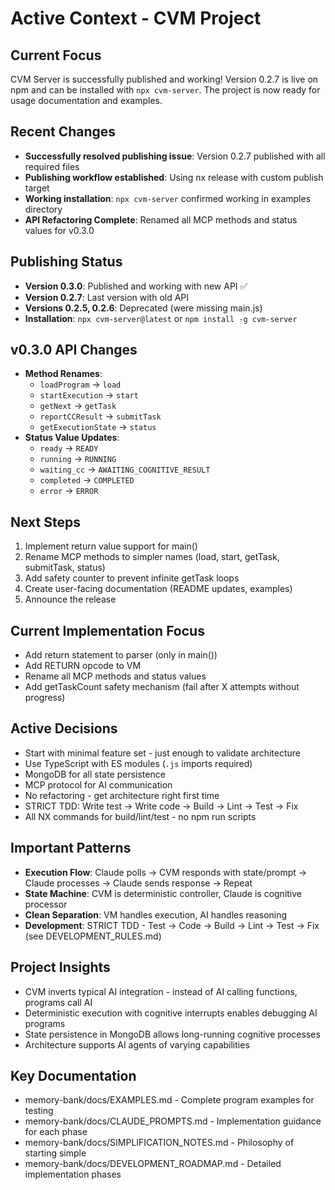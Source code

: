 # Active Context - CVM Project

## Current Focus
CVM Server is successfully published and working! Version 0.2.7 is live on npm and can be installed with `npx cvm-server`. The project is now ready for usage documentation and examples.

## Recent Changes
- **Successfully resolved publishing issue**: Version 0.2.7 published with all required files
- **Publishing workflow established**: Using nx release with custom publish target
- **Working installation**: `npx cvm-server` confirmed working in examples directory
- **API Refactoring Complete**: Renamed all MCP methods and status values for v0.3.0

## Publishing Status
- **Version 0.3.0**: Published and working with new API ✅
- **Version 0.2.7**: Last version with old API
- **Versions 0.2.5, 0.2.6**: Deprecated (were missing main.js)
- **Installation**: `npx cvm-server@latest` or `npm install -g cvm-server`

## v0.3.0 API Changes
- **Method Renames**:
  - `loadProgram` → `load`
  - `startExecution` → `start`
  - `getNext` → `getTask`
  - `reportCCResult` → `submitTask`
  - `getExecutionState` → `status`
- **Status Value Updates**:
  - `ready` → `READY`
  - `running` → `RUNNING`
  - `waiting_cc` → `AWAITING_COGNITIVE_RESULT`
  - `completed` → `COMPLETED`
  - `error` → `ERROR`

## Next Steps
1. Implement return value support for main()
2. Rename MCP methods to simpler names (load, start, getTask, submitTask, status)
3. Add safety counter to prevent infinite getTask loops
4. Create user-facing documentation (README updates, examples)
5. Announce the release

## Current Implementation Focus
- Add return statement to parser (only in main())
- Add RETURN opcode to VM
- Rename all MCP methods and status values
- Add getTaskCount safety mechanism (fail after X attempts without progress)

## Active Decisions
- Start with minimal feature set - just enough to validate architecture
- Use TypeScript with ES modules (`.js` imports required)
- MongoDB for all state persistence
- MCP protocol for AI communication
- No refactoring - get architecture right first time
- STRICT TDD: Write test → Write code → Build → Lint → Test → Fix
- All NX commands for build/lint/test - no npm run scripts

## Important Patterns
- **Execution Flow**: Claude polls → CVM responds with state/prompt → Claude processes → Claude sends response → Repeat
- **State Machine**: CVM is deterministic controller, Claude is cognitive processor
- **Clean Separation**: VM handles execution, AI handles reasoning
- **Development**: STRICT TDD - Test → Code → Build → Lint → Test → Fix (see DEVELOPMENT_RULES.md)

## Project Insights
- CVM inverts typical AI integration - instead of AI calling functions, programs call AI
- Deterministic execution with cognitive interrupts enables debugging AI programs
- State persistence in MongoDB allows long-running cognitive processes
- Architecture supports AI agents of varying capabilities

## Key Documentation
- memory-bank/docs/EXAMPLES.md - Complete program examples for testing
- memory-bank/docs/CLAUDE_PROMPTS.md - Implementation guidance for each phase
- memory-bank/docs/SIMPLIFICATION_NOTES.md - Philosophy of starting simple
- memory-bank/docs/DEVELOPMENT_ROADMAP.md - Detailed implementation phases